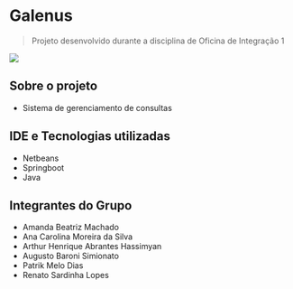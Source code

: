 # Galenus
> Projeto desenvolvido durante a disciplina de Oficina de Integração 1

<img src="https://github.com/patrikmelod/galenus-oficina-integracao/assets/72254418/68ad4c22-49d4-4040-a695-c7d927ec845a">

## Sobre o projeto
* Sistema de gerenciamento de consultas

## IDE e Tecnologias utilizadas
* Netbeans
* Springboot
* Java

## Integrantes do Grupo
* Amanda Beatriz Machado
* Ana Carolina Moreira da Silva
* Arthur Henrique Abrantes Hassimyan
* Augusto Baroni Simionato
* Patrik Melo Dias
* Renato Sardinha Lopes
